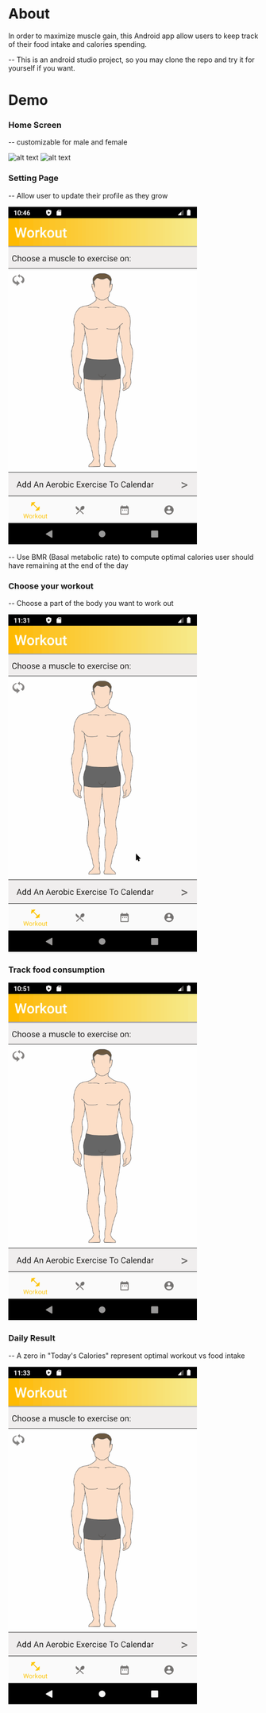 # About

In order to maximize muscle gain, this Android app allow users to keep track of their food intake and calories spending.

-- This is an android studio project, so you may clone the repo and try it for yourself if you want.

# Demo

### Home Screen 
-- customizable for male and female

![alt text](https://github.com/william-lui/Fitness-Android-App/blob/classFiles/Home1.PNG) ![alt text](https://github.com/william-lui/Fitness-Android-App/blob/classFiles/Home2.PNG) 

### Setting Page 
-- Allow user to update their profile as they grow

![](setting.gif)

-- Use BMR (Basal metabolic rate) to compute optimal calories user should have remaining at the end of the day

### Choose your workout
-- Choose a part of the body you want to work out

![](workout.gif)

### Track food consumption

![](food.gif)

### Daily Result
-- A zero in "Today's Calories" represent optimal workout vs food intake

![](calendar.gif)